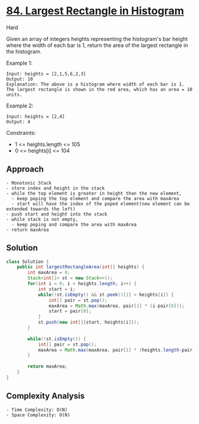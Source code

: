 # [84. Largest Rectangle in Histogram](https://leetcode.com/problems/largest-rectangle-in-histogram/)
Hard


Given an array of integers heights representing the histogram's bar height where the width of each bar is 1, return the area of the largest rectangle in the histogram.

 

Example 1:
```
Input: heights = [2,1,5,6,2,3]
Output: 10
Explanation: The above is a histogram where width of each bar is 1.
The largest rectangle is shown in the red area, which has an area = 10 units.
```
Example 2:
```
Input: heights = [2,4]
Output: 4
 ```

Constraints:

- 1 <= heights.length <= 105
- 0 <= heights[i] <= 104

## Approach
```
- Monotonic Stack
- store index and height in the stack
- while the top element is greater in height than the new element, 
  - keep poping the top element and compare the area with maxArea
  - start will have the index of the poped element(new element can be extended towards the left)
- push start and height into the stack
- while stack is not empty,
  - keep poping and compare the area with maxArea
- return maxArea
```

## Solution
```java
class Solution {
    public int largestRectangleArea(int[] heights) {
        int maxArea = 0;
        Stack<int[]> st = new Stack<>();
        for(int i = 0; i < heights.length; i++) {
            int start = i;
            while(!st.isEmpty() && st.peek()[1] > heights[i]) {
                int[] pair = st.pop();
                maxArea = Math.max(maxArea, pair[1] * (i-pair[0]));
                start = pair[0];
            }
            st.push(new int[]{start, heights[i]});
        }
        
        while(!st.isEmpty()) {
            int[] pair = st.pop();
            maxArea = Math.max(maxArea, pair[1] * (heights.length-pair[0]));
        }
        
        return maxArea;
    }
}
```

## Complexity Analysis
```
- Time Complexity: O(N)
- Space Complexity: O(N)
```
